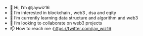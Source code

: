 - 👋 Hi, I’m @jaywiz16
- 👀 I’m interested in blockchain , web3 , dsa and eqity
- 🌱 I’m currently learning data structure and algorithm and web3
- 💞️ I’m looking to collaborate on web3 projects
- 📫 How to reach me :https://twitter.com/jay_wiz16

<!---
jaywiz16/jaywiz16 is a ✨ special ✨ repository because its `README.md` (this file) appears on your GitHub profile.
You can click the Preview link to take a look at your changes.
--->
